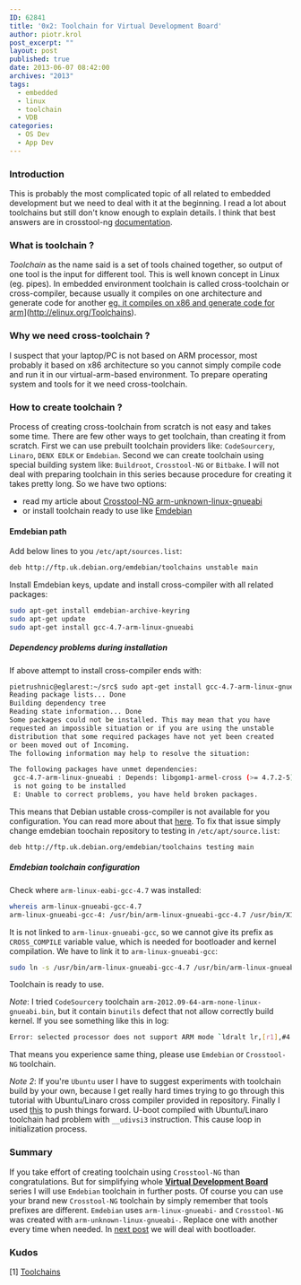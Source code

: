 ```yaml
---
ID: 62841
title: '0x2: Toolchain for Virtual Development Board'
author: piotr.krol
post_excerpt: ""
layout: post
published: true
date: 2013-06-07 08:42:00
archives: "2013"
tags:
  - embedded
  - linux
  - toolchain
  - VDB
categories:
  - OS Dev
  - App Dev
---
```


### Introduction

This is probably the most complicated topic of all related to embedded
development but we need to deal with it at the beginning. I read a lot about
toolchains but still don't know enough to explain details. I think that best
answers are in crosstool-ng
[documentation](http://crosstool-ng.org/hg/crosstool-ng/file/0fc56e62cecf/docs).

### What is toolchain ?

_Toolchain_ as the name said is a set of tools chained together, so output of
one tool is the input for different tool. This is well known concept in Linux
(eg. pipes). In embedded environment toolchain is called cross-toolchain or
cross-compiler, because usually it compiles on one architecture and generate
code for another
[eg. it compiles on x86 and generate code for arm](%5B1)\](<http://elinux.org/Toolchains>).

### Why we need cross-toolchain ?

I suspect that your laptop/PC is not based on ARM processor, most probably it
based on x86 architecture so you cannot simply compile code and run it in our
virtual-arm-based environment. To prepare operating system and tools for it we
need cross-toolchain.

### How to create toolchain ?

Process of creating cross-toolchain from scratch is not easy and takes some
time. There are few other ways to get toolchain, than creating it from scratch.
First we can use prebuilt toolchain providers like: `CodeSourcery`, `Linaro`,
`DENX EDLK` or `Emdebian`. Second we can create toolchain using special building
system like: `Buildroot`, `Crosstool-NG` or `Bitbake`. I will not deal with
preparing toolchain in this series because procedure for creating it takes
pretty long. So we have two options:

- read my article about
  [Crosstool-NG arm-unknown-linux-gnueabi](/2013/04/03/yet-another-quick-build-of-arm-unknown-linux-gnueabi)
- or install toolchain ready to use like [Emdebian](http://www.emdebian.org/)

#### Emdebian path

Add below lines to you `/etc/apt/sources.list`:

```bash
deb http://ftp.uk.debian.org/emdebian/toolchains unstable main
```

Install Emdebian keys, update and install cross-compiler with all related
packages:

```bash
sudo apt-get install emdebian-archive-keyring
sudo apt-get update
sudo apt-get install gcc-4.7-arm-linux-gnueabi
```

##### Dependency problems during installation

If above attempt to install cross-compiler ends with:

```bash
pietrushnic@eglarest:~/src$ sudo apt-get install gcc-4.7-arm-linux-gnueabi
Reading package lists... Done
Building dependency tree
Reading state information... Done
Some packages could not be installed. This may mean that you have
requested an impossible situation or if you are using the unstable
distribution that some required packages have not yet been created
or been moved out of Incoming.
The following information may help to resolve the situation:

The following packages have unmet dependencies:
 gcc-4.7-arm-linux-gnueabi : Depends: libgomp1-armel-cross (>= 4.7.2-5) but it
 is not going to be installed
 E: Unable to correct problems, you have held broken packages.
```

This means that Debian ustable cross-compiler is not available for you
configuration. You can read more about that
[here](http://lists.debian.org/debian-embedded/2011/05/msg00029.html). To fix
that issue simply change emdebian toochain repository to testing in
`/etc/apt/source.list`:

```bash
deb http://ftp.uk.debian.org/emdebian/toolchains testing main
```

##### Emdebian toolchain configuration

Check where `arm-linux-eabi-gcc-4.7` was installed:

```bash
whereis arm-linux-gnueabi-gcc-4.7
arm-linux-gnueabi-gcc-4: /usr/bin/arm-linux-gnueabi-gcc-4.7 /usr/bin/X11/arm-linux-gnueabi-gcc-4.7
```

It is not linked to `arm-linux-gnueabi-gcc`, so we cannot give its prefix as
`CROSS_COMPILE` variable value, which is needed for bootloader and kernel
compilation. We have to link it to `arm-linux-gnueabi-gcc`:

```bash
sudo ln -s /usr/bin/arm-linux-gnueabi-gcc-4.7 /usr/bin/arm-linux-gnueabi-gcc
```

Toolchain is ready to use.

_Note_: I tried `CodeSourcery` toolchain
`arm-2012.09-64-arm-none-linux-gnueabi.bin`, but it contain `binutils` defect
that not allow correctly build kernel. If you see something like this in log:

```bash
Error: selected processor does not support ARM mode `ldralt lr,[r1],#4'
```

That means you experience same thing, please use `Emdebian` or `Crosstool-NG`
toolchain.

_Note 2_: If you're `Ubuntu` user I have to suggest experiments with toolchain
build by your own, because I get really hard times trying to go through this
tutorial with Ubuntu/Linaro cross compiler provided in repository. Finally I
used [this](/2013/04/03/yet-another-quick-build-of-arm-unknown-linux-gnueabi) to
push things forward. U-boot compiled with Ubuntu/Linaro toolchain had problem
with `__udivsi3` instruction. This cause loop in initialization process.

### Summary

If you take effort of creating toolchain using `Crosstool-NG` than
congratulations. But for simplifying whole
[**Virtual Development Board**](/2013/06/07/intro-to-virtual-development-board-building)
series I will use `Emdebian` toolchain in further posts. Of course you can use
your brand new `Crosstool-NG` toolchain by simply remember that tools prefixes
are different. `Emdebian` uses `arm-linux-gnueabi-` and `Crosstool-NG` was
created with `arm-unknown-linux-gnueabi-`. Replace one with another every time
when needed. In [next post](/2013/06/07/embedded-board-bootloader) we will deal
with bootloader.

### Kudos

\[1\] [Toolchains](http://elinux.org/Toolchains)

